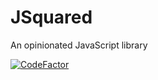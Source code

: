 # JSquared
An opinionated JavaScript library

[![CodeFactor](https://www.codefactor.io/repository/github/wolffe/jsquared/badge)](https://www.codefactor.io/repository/github/wolffe/jsquared)
